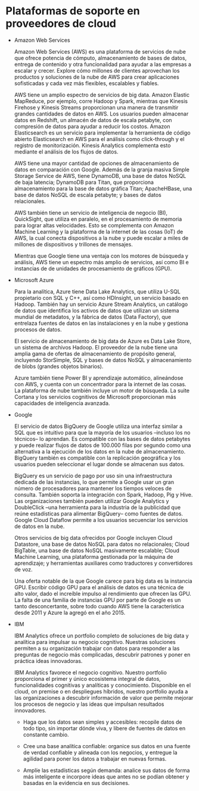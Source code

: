 # Plataformas de soporte en proveedores de cloud

* Amazon Web Services

    Amazon Web Services (AWS) es una plataforma de servicios de nube que ofrece potencia de cómputo, almacenamiento de bases de datos, entrega de contenido y otra funcionalidad para ayudar a las empresas a escalar y crecer. Explore cómo millones de clientes aprovechan los productos y soluciones de la nube de AWS para crear aplicaciones sofisticadas y cada vez más flexibles, escalables y fiables.

    AWS tiene un amplio espectro de servicios de big data. Amazon Elastic MapReduce, por ejemplo, corre Hadoop y Spark, mientras que Kinesis Firehose y Kinesis Streams proporcionan una manera de transmitir grandes cantidades de datos en AWS. Los usuarios pueden almacenar datos en Redshift, un almacén de datos de escala petabyte, con compresión de datos para ayudar a reducir los costos. Amazon Elasticsearch es un servicio para implementar la herramienta de código abierto Elasticsearch en AWS para el análisis como click-through y el registro de monitorización. Kinesis Analytics complementa esto mediante el análisis de los flujos de datos.

    AWS tiene una mayor cantidad de opciones de almacenamiento de datos en comparación con Google. Además de la granja masiva Simple Storage Service de AWS, tiene DynamoDB, una base de datos NoSQL de baja latencia; DynamoDB para Titan, que proporciona almacenamiento para la base de datos gráfica Titan; ApacheHBase, una base de datos NoSQL de escala petabyte; y bases de datos relacionales.

    AWS también tiene un servicio de inteligencia de negocio (BI), QuickSight, que utiliza en paralelo, en el procesamiento de memoria para lograr altas velocidades. Esto se complementa con Amazon Machine Learning y la plataforma de la internet de las cosas (IoT) de AWS, la cual conecta dispositivos a la nube y puede escalar a miles de millones de dispositivos y trillones de mensajes.

    Mientras que Google tiene una ventaja con los motores de búsqueda y análisis, AWS tiene un espectro más amplio de servicios, así como BI e instancias de de unidades de procesamiento de gráficos (GPU).


* Microsoft Azure

    Para la analítica, Azure tiene Data Lake Analytics, que utiliza U-SQL propietario con SQL y C++, así como HDInsight, un servicio basado en Hadoop. También hay un servicio Azure Stream Analytics, un catálogo de datos que identifica los activos de datos que utilizan un sistema mundial de metadatos, y la fábrica de datos (Data Factory), que entrelaza fuentes de datos en las instalaciones y en la nube y gestiona procesos de datos.

    El servicio de almacenamiento de big data de Azure es Data Lake Store, un sistema de archivos Hadoop. El proveedor de la nube tiene una amplia gama de ofertas de almacenamiento de propósito general, incluyendo StorSimple, SQL y bases de datos NoSQL y almacenamiento de blobs (grandes objetos binarios).

    Azure también tiene Power BI y aprendizaje automático, alineándose con AWS, y cuenta con un concentrador para la internet de las cosas. La plataforma de nube también incluye un motor de búsqueda. La suite Cortana y los servicios cognitivos de Microsoft proporcionan más capacidades de inteligencia avanzada.

* Google

    El servicio de datos BigQuery de Google utiliza una interfaz similar a SQL que es intuitivo para que la mayoría de los usuarios –incluso los no técnicos– lo aprendan. Es compatible con las bases de datos petabytes y puede realizar flujos de datos de 100.000 filas por segundo como una alternativa a la ejecución de los datos en la nube de almacenamiento. BigQuery también es compatible con la replicación geográfica y los usuarios pueden seleccionar el lugar donde se almacenan sus datos.

    BigQuery es un servicio de pago por uso sin una infraestructura dedicada de las instancias, lo que permite a Google usar un gran número de procesadores para mantener los tiempos veloces de consulta. También soporta la integración con Spark, Hadoop, Pig y Hive. Las organizaciones también pueden utilizar Google Analytics y DoubleClick –una herramienta para la industria de la publicidad que reúne estadísticas para alimentar BigQuery– como fuentes de datos. Google Cloud Dataflow permite a los usuarios secuenciar los servicios de datos en la nube.

    Otros servicios de big data ofrecidos por Google incluyen Cloud Datastore, una base de datos NoSQL para datos no relacionales; Cloud BigTable, una base de datos NoSQL masivamente escalable; Cloud Machine Learning, una plataforma gestionada por la máquina de aprendizaje; y herramientas auxiliares como traductores y convertidores de voz.

    Una oferta notable de la que Google carece para big data es la instancia GPU. Escribir código GPU para el análisis de datos es una técnica de alto valor, dado el increíble impulso al rendimiento que ofrecen las GPU. La falta de una familia de instancias GPU por parte de Google es un tanto desconcertante, sobre todo cuando AWS tiene la característica desde 2011 y Azure la agregó en el año 2015.

* IBM

    IBM Analytics ofrece un portfolio completo de soluciones de big data y analítica para impulsar su negocio cognitivo. Nuestras soluciones permiten a su organización trabajar con datos para responder a las preguntas de negocio más complicadas, descubrir patrones y poner en práctica ideas innovadoras.

    IBM Analytics favorece el negocio cognitivo. Nuestro portfolio proporciona el primer y único ecosistema integral de datos, funcionalidades cognitivas y analíticas y conocimiento. Disponible en el cloud, on premise o en despliegues híbridos, nuestro portfolio ayuda a las organizaciones a descubrir información de valor que permite mejorar los procesos de negocio y las ideas que impulsan resultados innovadores. 

    * Haga que los datos sean simples y accesibles: recopile datos de todo tipo, sin importar dónde viva, y libere de fuentes de datos en constante cambio.


    * Cree una base analítica confiable: organice sus datos en una fuente de verdad confiable y alineada con los negocios, y entregue la agilidad para poner los datos a trabajar en nuevas formas.


    * Amplíe las estadísticas según demanda: analice sus datos de forma más inteligente e incorpore ideas que antes no se podían obtener y basadas en la evidencia en sus decisiones.